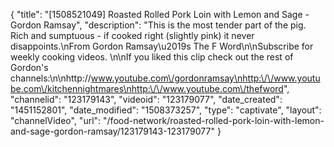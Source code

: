 {
    "title": "[1508521049] Roasted Rolled Pork Loin with Lemon and Sage - Gordon Ramsay",
    "description": "This is the most tender part of the pig. Rich and sumptuous - if cooked right (slightly pink) it never disappoints.\nFrom Gordon Ramsay\u2019s The F Word\n\nSubscribe for weekly cooking videos. \n\nIf you liked this clip check out the rest of Gordon's channels:\n\nhttp:\/\/www.youtube.com\/gordonramsay\nhttp:\/\/www.youtube.com\/kitchennightmares\nhttp:\/\/www.youtube.com\/thefword",
    "channelid": "123179143",
    "videoid": "123179077",
    "date_created": "1451152801",
    "date_modified": "1508373257",
    "type": "captivate",
    "layout": "channelVideo",
    "url": "\/food-network\/roasted-rolled-pork-loin-with-lemon-and-sage-gordon-ramsay\/123179143-123179077"
}